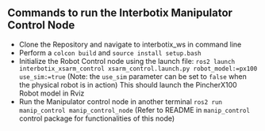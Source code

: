 ## Commands to run the Interbotix Manipulator Control Node

- Clone the Repository and navigate to interbotix_ws in command line
- Perform a `colcon build` and `source install setup.bash` 
- Initialize the Robot Control node using the launch file:
``` ros2 launch interbotix_xsarm_control xsarm_control.launch.py robot_model:=px100 use_sim:=true ```
   (Note: the `use_sim` parameter can be set to `false` when the physical robot is in action)
This should launch the PincherX100 Robot model in Rviz
- Run the Manipulator control node in another terminal
  `ros2 run manip_control manip_control_node`
  (Refer to README in `manip_control` control package for functionalities of this node)
